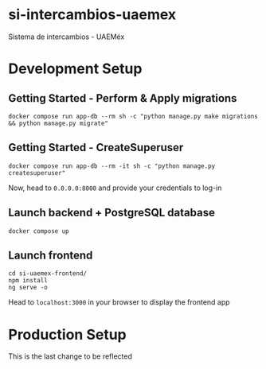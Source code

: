 # si-intercambios-uaemex
Sistema de intercambios - UAEMéx

# Development Setup 

## Getting Started - Perform & Apply migrations 
```shell
docker compose run app-db --rm sh -c "python manage.py make migrations && python manage.py migrate"
```

## Getting Started - CreateSuperuser
```shell
docker compose run app-db --rm -it sh -c "python manage.py createsuperuser"
```

Now, head to `0.0.0.0:8000` and provide your credentials to log-in

## Launch backend + PostgreSQL database
```shell
docker compose up 
```

## Launch frontend
```shell
cd si-uaemex-frontend/
npm install
ng serve -o
```

Head to `localhost:3000` in your browser to display the frontend app
# Production Setup

This is the last change to be reflected